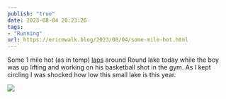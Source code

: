 ```yaml
---
publish: "true"
date: 2023-08-04 20:23:26
tags:
- "Running"
url: https://ericmwalk.blog/2023/08/04/some-mile-hot.html
---
```

Some 1 mile hot (as in temp) [laps](https://strava.com/activities/9584046545) around Round lake today while the boy was up lifting and working on his basketball shot in the gym. As I kept circling I was shocked how low this small lake is this year.

![](https://ericmwalk.blog/uploads/2023/f19902268b.jpg)